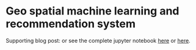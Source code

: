 # Geo spatial machine learning and recommendation system

Supporting blog post: 
or see the complete jupyter notebook [here]( http://nbviewer.jupyter.org/github/modqhx/geolocation_ml_Analysis/blob/master/Recommendation_Spatial_ML.ipynb) or [here](https://github.com/modqhx/geolocation_ml_Analysis/blob/master/Recommendation_Spatial_ML.ipynb). 

